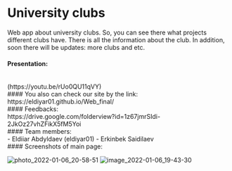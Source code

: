 # University clubs
Web app about university clubs. So, you can see there what projects different clubs have. 
There is all the information about the club. In addition, soon there will be updates: more clubs and etc.
</br>
#### Presentation: 
</br>
(https://youtu.be/rUo0QU11qVY)
</br>
#### You also can check our site by the link:
</br>
https://eldiyar01.github.io/Web_final/
</br>
#### Feedbacks: 
</br>
https://drive.google.com/folderview?id=1z67jmrSIdi-2JkOz27vhZFikX5fM5Yoi
</br>
#### Team members: 
</br>
- Eldiiar Abdyldaev (eldiyar01)
- Erkinbek Saidilaev
</br>
#### Screenshots of main page:

![photo_2022-01-06_20-58-51](https://user-images.githubusercontent.com/73142059/148402829-e029245e-18bd-454c-82c3-7d95316c4747.jpg)
![image_2022-01-06_19-43-30](https://user-images.githubusercontent.com/73142059/148402845-518747af-fd3a-4eae-a31a-514ab633686e.png)
